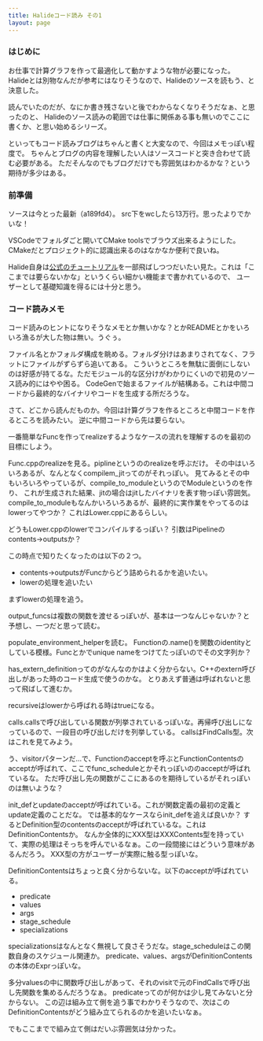 ```yaml
---
title: Halideコード読み その1
layout: page
---
```


### はじめに

お仕事で計算グラフを作って最適化して動かすような物が必要になった。
Halideとは別物なんだが参考にはなりそうなので、Halideのソースを読もう、と決意した。

読んでいたのだが、なにか書き残さないと後でわからなくなりそうだなぁ、と思ったのと、
Halideのソース読みの範囲では仕事に関係ある事も無いのでここに書くか、と思い始めるシリーズ。

といってもコード読みブログはちゃんと書くと大変なので、今回はメモっぽい程度で。
ちゃんとブログの内容を理解したい人はソースコードと突き合わせて読む必要がある。
ただそんなのでもブログだけでも雰囲気はわかるかな？という期待が多少はある。


### 前準備

ソースは今とった最新（a189fd4）。
src下をwcしたら13万行。思ったよりでかいな！

VSCodeでフォルダごと開いてCMake toolsでブラウズ出来るようにした。
CMakeだとプロジェクト的に認識出来るのはなかなか便利で良いね。

Halide自身は[公式のチュートリアル](https://halide-lang.org/tutorials/tutorial_introduction.html)を一部飛ばしつつだいたい見た。これは「ここまでは要らないかな」というくらい細かい機能まで書かれているので、
ユーザーとして基礎知識を得るには十分と思う。

### コード読みメモ

コード読みのヒントになりそうなメモとか無いかな？とかREADMEとかをいろいろ漁るが大した物は無い。うぐぅ。

ファイル名とかフォルダ構成を眺める。フォルダ分けはあまりされてなく、フラットにファイルがずらずら追いてある。
こういうところを無駄に面倒にしないのは好感が持てるな。ただモジュール的な区分けがわかりにくいので初見のソース読み的にはやや困る。
CodeGenで始まるファイルが結構ある。これは中間コードから最終的なバイナリやコードを生成する所だろうな。

さて、どこから読んだものか。今回は計算グラフを作るところと中間コードを作るところを読みたい。
逆に中間コードから先は要らない。

一番簡単なFuncを作ってrealizeするようなケースの流れを理解するのを最初の目標にしよう。

Func.cppのrealizeを見る。piplineというののrealizeを呼ぶだけ。
その中はいろいろあるが、なんとなくcompilem_jitってのがそれっぽい。
見てみるとその中もいろいろやっているが、compile_to_moduleというのでModuleというのを作り、
これが生成された結果、jitの場合はjitしたバイナリを表す物っぽい雰囲気。
compile_to_moduleもなんかいろいろあるが、最終的に実作業をやってるのはlowerってやつか？
これはLower.cppにあるらしい。

どうもLower.cppのlowerでコンパイルするっぽい？
引数はPipelineのcontents->outputsか？

この時点で知りたくなったのは以下の２つ。

- contents->outputsがFuncからどう詰められるかを追いたい。
- lowerの処理を追いたい

まずlowerの処理を追う。

output_funcsは複数の関数を渡せるっぽいが、基本は一つなんじゃないか？と予想し、一つだと思って読む。

populate_environment_helperを読む。
Functionの.name()を関数のidentityとしている模様。Funcとかでunique nameをつけてたっぽいのでその文字列か？

has_extern_definitionってのがなんなのかはよく分からない。C++のextern呼び出しがあった時のコード生成で使うのかな。
とりあえず普通は呼ばれないと思って飛ばして進むか。

recursiveはlowerから呼ばれる時はtrueになる。

calls.callsで呼び出している関数が列挙されているっぽいな。再帰呼び出しになっているので、一段目の呼び出しだけを列挙している。
callsはFindCalls型。次はこれを見てみよう。

う、visitorパターンだ…で、Functionのacceptを呼ぶとFunctionContentsのacceptが呼ばれて、ここでfunc_scheduleとかそれっぽいののacceptが呼ばれているな。
ただ呼び出し先の関数がここにあるのを期待しているがそれっぽいのは無いような？

init_defとupdateのacceptが呼ばれている。これが関数定義の最初の定義とupdate定義のことだな。
では基本的なケースならinit_defを追えば良いか？
するとDefinition型のcontentsのacceptが呼ばれているな。これはDefinitionContentsか。
なんか全体的にXXX型はXXXContents型を持っていて、実際の処理はそっちを呼んでいるなぁ。この一段間接にはどういう意味があるんだろう。
XXX型の方がユーザーが実際に触る型っぽいな。

DefinitionContentsはちょっと良く分からないな。以下のacceptが呼ばれている。

- predicate
- values
- args
- stage_schedule
- specializations

specializationsはなんとなく無視して良さそうだな。stage_scheduleはこの関数自身のスケジュール関連か。
predicate、values、argsがDefinitionContentsの本体のExprっぽいな。

多分valuesの中に関数呼び出しがあって、それのvisitで元のFindCallsで呼び出し先関数を集めるんだろうなぁ。
predicateってのが何かは少し見てみないと分からない。
この辺は組み立て側を追う事でわかりそうなので、次はこのDefinitionContentsがどう組み立てられるのかを追いたいなぁ。

でもここまでで組み立て側はだいぶ雰囲気は分かった。





